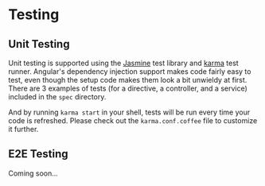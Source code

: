 # Testing

## Unit Testing

Unit testing is supported using the [Jasmine]() test library and [karma]() test runner. Angular's dependency injection support makes code fairly easy to test, even though the setup code makes them look a bit unwieldy at first. There are 3 examples of tests (for a directive, a controller, and a service) included in the `spec` directory.

And by running `karma start` in your shell, tests will be run every time your code is refreshed. Please check out the `karma.conf.coffee` file to customize it further.

## E2E Testing

Coming soon...
